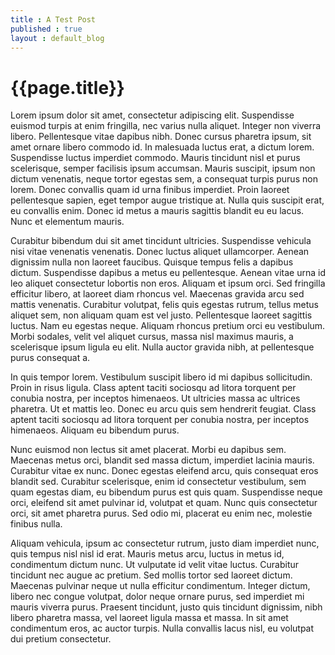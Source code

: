 ```yaml
---
title : A Test Post
published : true
layout : default_blog
---
```

{{page.title}}
==============

Lorem ipsum dolor sit amet, consectetur adipiscing elit. Suspendisse euismod turpis at enim fringilla, nec varius nulla aliquet. Integer non viverra libero. Pellentesque vitae dapibus nibh. Donec cursus pharetra ipsum, sit amet ornare libero commodo id. In malesuada luctus erat, a dictum lorem. Suspendisse luctus imperdiet commodo. Mauris tincidunt nisl et purus scelerisque, semper facilisis ipsum accumsan. Mauris suscipit, ipsum non dictum venenatis, neque tortor egestas sem, a consequat turpis purus non lorem. Donec convallis quam id urna finibus imperdiet. Proin laoreet pellentesque sapien, eget tempor augue tristique at. Nulla quis suscipit erat, eu convallis enim. Donec id metus a mauris sagittis blandit eu eu lacus. Nunc et elementum mauris.

Curabitur bibendum dui sit amet tincidunt ultricies. Suspendisse vehicula nisi vitae venenatis venenatis. Donec luctus aliquet ullamcorper. Aenean dignissim nulla non laoreet faucibus. Quisque tempus felis a dapibus dictum. Suspendisse dapibus a metus eu pellentesque. Aenean vitae urna id leo aliquet consectetur lobortis non eros. Aliquam et ipsum orci. Sed fringilla efficitur libero, at laoreet diam rhoncus vel. Maecenas gravida arcu sed mattis venenatis. Curabitur volutpat, felis quis egestas rutrum, tellus metus aliquet sem, non aliquam quam est vel justo. Pellentesque laoreet sagittis luctus. Nam eu egestas neque. Aliquam rhoncus pretium orci eu vestibulum. Morbi sodales, velit vel aliquet cursus, massa nisl maximus mauris, a scelerisque ipsum ligula eu elit. Nulla auctor gravida nibh, at pellentesque purus consequat a.

In quis tempor lorem. Vestibulum suscipit libero id mi dapibus sollicitudin. Proin in risus ligula. Class aptent taciti sociosqu ad litora torquent per conubia nostra, per inceptos himenaeos. Ut ultricies massa ac ultrices pharetra. Ut et mattis leo. Donec eu arcu quis sem hendrerit feugiat. Class aptent taciti sociosqu ad litora torquent per conubia nostra, per inceptos himenaeos. Aliquam eu bibendum purus.

Nunc euismod non lectus sit amet placerat. Morbi eu dapibus sem. Maecenas metus orci, blandit sed massa dictum, imperdiet lacinia mauris. Curabitur vitae ex nunc. Donec egestas eleifend arcu, quis consequat eros blandit sed. Curabitur scelerisque, enim id consectetur vestibulum, sem quam egestas diam, eu bibendum purus est quis quam. Suspendisse neque orci, eleifend sit amet pulvinar id, volutpat et quam. Nunc quis consectetur orci, sit amet pharetra purus. Sed odio mi, placerat eu enim nec, molestie finibus nulla.

Aliquam vehicula, ipsum ac consectetur rutrum, justo diam imperdiet nunc, quis tempus nisl nisl id erat. Mauris metus arcu, luctus in metus id, condimentum dictum nunc. Ut vulputate id velit vitae luctus. Curabitur tincidunt nec augue ac pretium. Sed mollis tortor sed laoreet dictum. Maecenas pulvinar neque ut nulla efficitur condimentum. Integer dictum, libero nec congue volutpat, dolor neque ornare purus, sed imperdiet mi mauris viverra purus. Praesent tincidunt, justo quis tincidunt dignissim, nibh libero pharetra massa, vel laoreet ligula massa et massa. In sit amet condimentum eros, ac auctor turpis. Nulla convallis lacus nisl, eu volutpat dui pretium consectetur.
